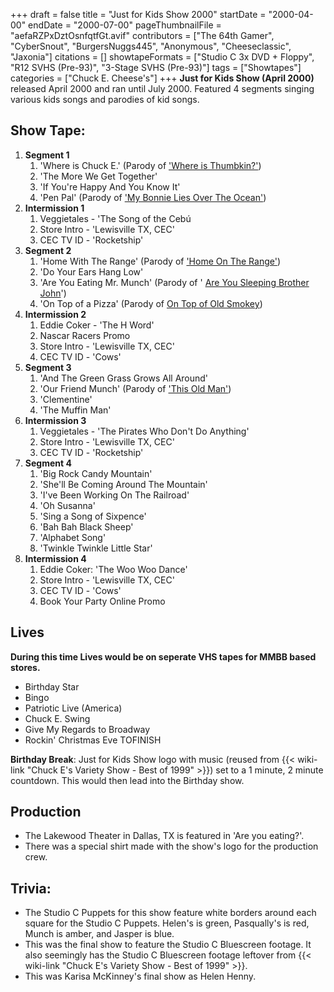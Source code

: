 +++
draft = false
title = "Just for Kids Show 2000"
startDate = "2000-04-00"
endDate = "2000-07-00"
pageThumbnailFile = "aefaRZPxDztOsnfqtfGt.avif"
contributors = ["The 64th Gamer", "CyberSnout", "BurgersNuggs445", "Anonymous", "Cheeseclassic", "Jaxonia"]
citations = []
showtapeFormats = ["Studio C 3x DVD + Floppy", "R12 SVHS (Pre-93)", "3-Stage SVHS (Pre-93)"]
tags = ["Showtapes"]
categories = ["Chuck E. Cheese's"]
+++
**Just for Kids Show (April 2000)** released April 2000 and ran until July 2000.
Featured 4 segments singing various kids songs and parodies of kid songs.

## Show Tape:

1.  **Segment 1**
    1.  'Where is Chuck E.' (Parody of ['Where is Thumbkin?'](https://barney.fandom.com/wiki/Where_is_Thumbkin%3F))
    2.  'The More We Get Together'
    3.  'If You're Happy And You Know It'
    4.  'Pen Pal' (Parody of ['My Bonnie Lies Over The Ocean'](https://en.wikipedia.org/wiki/My_Bonnie_Lies_over_the_Ocean))
2.  **Intermission 1**
    1.  Veggietales - 'The Song of the Cebú
    2.  Store Intro - 'Lewisville TX, CEC'
    3.  CEC TV ID - 'Rocketship'
3.  **Segment 2**
    1.  'Home With The Range' (Parody of ['Home On The Range'](https://en.wikipedia.org/wiki/Home_on_the_Range))
    2.  'Do Your Ears Hang Low'
    3.  'Are You Eating Mr. Munch' (Parody of ' [Are You Sleeping Brother John](https://en.wikipedia.org/wiki/Fr%C3%A8re_Jacques)')
    4.  'On Top of a Pizza' (Parody of [On Top of Old Smokey](https://en.wikipedia.org/wiki/On_Top_of_Old_Smoky))
4.  **Intermission 2**
    1.  Eddie Coker - 'The H Word'
    2.  Nascar Racers Promo
    3.  Store Intro - 'Lewisville TX, CEC'
    4.  CEC TV ID - 'Cows'
5.  **Segment 3**
    1.  'And The Green Grass Grows All Around'
    2.  'Our Friend Munch' (Parody of ['This Old Man'](https://en.wikipedia.org/wiki/This_Old_Man))
    3.  'Clementine'
    4.  'The Muffin Man'
6.  **Intermission 3**
    1.  Veggietales - 'The Pirates Who Don't Do Anything'
    2.  Store Intro - 'Lewisville TX, CEC'
    3.  CEC TV ID - 'Rocketship'
7.  **Segment 4**
    1.  'Big Rock Candy Mountain'
    2.  'She'll Be Coming Around The Mountain'
    3.  'I've Been Working On The Railroad'
    4.  'Oh Susanna'
    5.  'Sing a Song of Sixpence'
    6.  'Bah Bah Black Sheep'
    7.  'Alphabet Song'
    8.  'Twinkle Twinkle Little Star'
8.  **Intermission 4**
    1.  Eddie Coker: 'The Woo Woo Dance'
    2.  Store Intro - 'Lewisville TX, CEC'
    3.  CEC TV ID - 'Cows'
    4.  Book Your Party Online Promo

## Lives

**During this time Lives would be on seperate VHS tapes for MMBB based stores.**

- Birthday Star
- Bingo
- Patriotic Live (America)
- Chuck E. Swing
- Give My Regards to Broadway
- Rockin' Christmas Eve TOFINISH

**Birthday Break**: Just for Kids Show logo with music (reused from {{< wiki-link "Chuck E's Variety Show - Best of 1999" >}}) set to a 1 minute, 2 minute countdown. This would then lead into the Birthday show.

## Production

- The Lakewood Theater in Dallas, TX is featured in 'Are you eating?'.
- There was a special shirt made with the show's logo for the production crew.

## Trivia:

- The Studio C Puppets for this show feature white borders around each square for the Studio C Puppets. Helen's is green, Pasqually's is red, Munch is amber, and Jasper is blue.
- This was the final show to feature the Studio C Bluescreen footage. It also seemingly has the Studio C Bluescreen footage leftover from {{< wiki-link "Chuck E's Variety Show - Best of 1999" >}}.
- This was Karisa McKinney's final show as Helen Henny.
